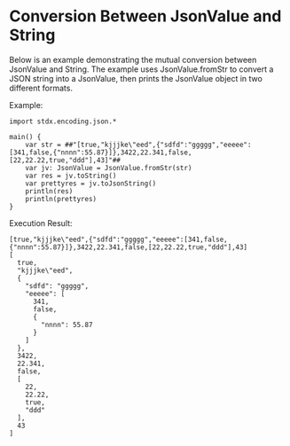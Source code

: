 # Conversion Between JsonValue and String

Below is an example demonstrating the mutual conversion between JsonValue and String. The example uses JsonValue.fromStr to convert a JSON string into a JsonValue, then prints the JsonValue object in two different formats.

Example:

<!-- verify -->
```cangjie
import stdx.encoding.json.*

main() {
    var str = ##"[true,"kjjjke\"eed",{"sdfd":"ggggg","eeeee":[341,false,{"nnnn":55.87}]},3422,22.341,false,[22,22.22,true,"ddd"],43]"##
    var jv: JsonValue = JsonValue.fromStr(str)
    var res = jv.toString()
    var prettyres = jv.toJsonString()
    println(res)
    println(prettyres)
}
```

Execution Result:

```text
[true,"kjjjke\"eed",{"sdfd":"ggggg","eeeee":[341,false,{"nnnn":55.87}]},3422,22.341,false,[22,22.22,true,"ddd"],43]
[
  true,
  "kjjjke\"eed",
  {
    "sdfd": "ggggg",
    "eeeee": [
      341,
      false,
      {
        "nnnn": 55.87
      }
    ]
  },
  3422,
  22.341,
  false,
  [
    22,
    22.22,
    true,
    "ddd"
  ],
  43
]
```